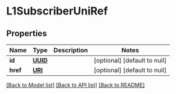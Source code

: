 # L1SubscriberUniRef
## Properties

Name | Type | Description | Notes
------------ | ------------- | ------------- | -------------
**id** | [**UUID**](UUID.md) |  | [optional] [default to null]
**href** | [**URI**](URI.md) |  | [optional] [default to null]

[[Back to Model list]](../README.md#documentation-for-models) [[Back to API list]](../README.md#documentation-for-api-endpoints) [[Back to README]](../README.md)

